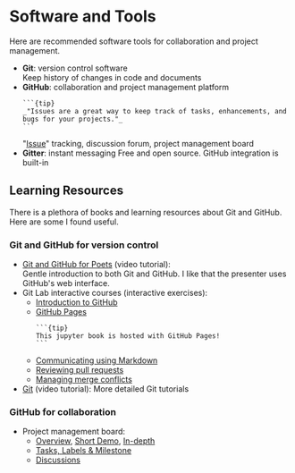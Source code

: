 # Software and Tools

Here are recommended software tools for collaboration and project management.

* **Git**: version control software  
    Keep history of changes in code and documents
* **GitHub**: collaboration and project management platform  
    ````{margin}
    ```{tip}
    _"Issues are a great way to keep track of tasks, enhancements, and bugs for your projects."_
    ```
    ````
    "[Issue](https://guides.github.com/features/issues/)" tracking, discussion forum, project management board 
* **Gitter**: instant messaging 
    Free and open source. GitHub integration is built-in  

## Learning Resources

There is a plethora of books and learning resources about Git and GitHub. Here are some I found useful.

### Git and GitHub for version control

* [Git and GitHub for Poets](https://youtube.com/playlist?list=PLRqwX-V7Uu6ZF9C0YMKuns9sLDzK6zoiV) (video tutorial):  
    Gentle introduction to both Git and GitHub. I like that the presenter uses GitHub's web interface.
* Git Lab interactive courses (interactive exercises):  
    * [Introduction to GitHub](https://lab.github.com/githubtraining/introduction-to-github)
    * [GitHub Pages](https://lab.github.com/githubtraining/github-pages)  
        ````{margin}
        ```{tip}
        This jupyter book is hosted with GitHub Pages!
        ```
        ````
    * [Communicating using Markdown](https://lab.github.com/githubtraining/communicating-using-markdown)
    * [Reviewing pull requests](https://lab.github.com/githubtraining/reviewing-pull-requests)
    * [Managing merge conflicts](https://lab.github.com/githubtraining/managing-merge-conflicts)
* [Git](https://www.youtube.com/playlist?list=PLnBmnPde1L9dsZV1cR2DFYNLNKrO56mjy) (video tutorial): More detailed Git tutorials

### GitHub for collaboration

* Project management board: 
    * [Overview](https://youtu.be/nI5VdsVl0FM), [Short Demo](https://youtu.be/ff5cBkPg-bQ?t=40), [In-depth](https://youtube.com/playlist?list=PLiO7XHcmTslc5hGrbnnmHIb0SeJLTpOEu)
    * [Tasks, Labels & Milestone](https://youtu.be/ukYSRu4k0gs)
    * [Discussions](https://youtu.be/BnnevOZx7g0)
